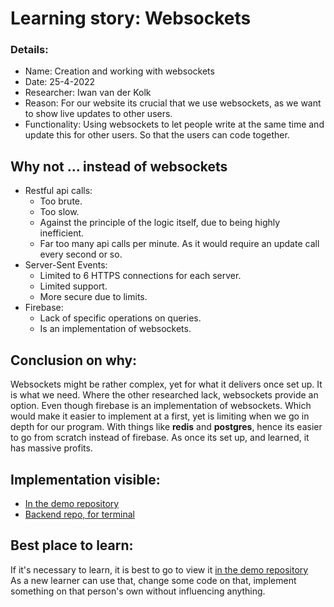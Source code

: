# Learning story: Websockets

### Details:

- Name: Creation and working with websockets
- Date: 25-4-2022
- Researcher: Iwan van der Kolk
- Reason: For our website its crucial that we use websockets,
  as we want to show live updates to other users.
- Functionality: Using websockets to let people write at the same time and update this for other users. 
  So that the users can code together.
  

## Why not ... instead of websockets

- Restful api calls:
  - Too brute.
  - Too slow.
  - Against the principle of the logic itself, due to being highly inefficient.
  - Far too many api calls per minute. As it would require an update call every second or so.
- Server-Sent Events:
  - Limited to 6 HTTPS connections for each server.
  - Limited support. 
  - More secure due to limits.
- Firebase:
  - Lack of specific operations on queries.
  - Is an implementation of websockets.

## Conclusion on why:

Websockets might be rather complex, yet for what it delivers once set up. It is what we need.
Where the other researched lack, websockets provide an option. Even though firebase is an implementation of websockets.
Which would make it easier to implement at a first, yet is limiting when we go in depth for our program.
With things like **redis** and **postgres**, hence its easier to go from scratch instead of firebase.
As once its set up, and learned, it has massive profits.

## Implementation visible:

- [In the demo repository](https://github.com/webbasedcode/demo/tree/main/backend-demo/src/main/java/com/demowebsocket)
- [Backend repo, for terminal](https://github.com/webbasedcode/backend/tree/main/src/main/java/hu/quintor/project/webbasedcode)

## Best place to learn:

If it's necessary to learn, it is best to go to view it [in the demo repository](https://github.com/webbasedcode/demo/tree/main/backend-demo/src/main/java/com/demowebsocket)
<br>As a new learner can use that, change some code on that, implement something on that person's own without influencing anything.

